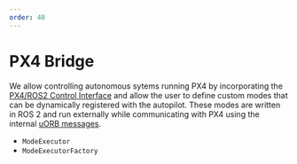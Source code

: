 ```yaml
---
order: 40
---
```

# PX4 Bridge

We allow controlling autonomous sytems running PX4 by incorporating the [PX4/ROS2 Control Interface](https://docs.px4.io/main/en/ros2/px4_ros2_control_interface.html) and allow the user to define custom modes that can be dynamically registered with the autopilot. These modes are written in ROS 2 and run externally while communicating with PX4 using the internal [uORB messages](https://docs.px4.io/main/en/middleware/uorb.html).

- `ModeExecutor`
- `ModeExecutorFactory`
